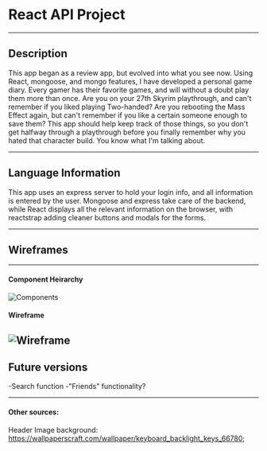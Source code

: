 # React API Project
---
## Description

This app began as a review app, but evolved into what you see now. Using React, mongoose, and mongo features, I have developed a personal game diary. Every gamer has their favorite games, and will without a doubt play them more than once.
 Are you on your 27th Skyrim playthrough, and can't remember if you liked playing Two-handed? Are you rebooting the Mass Effect again, but can't remember if you like a certain someone enough to save them? This app should help keep track of those things, so you don't get halfway through a playthrough before you finally remember why you hated that character build. You know what I'm talking about.

---

## Language Information

This app uses an express server to hold your login info, and all information is entered by the user. Mongoose and express take care of the backend, while React displays all the relevant information on the browser, with reactstrap adding cleaner buttons and modals for the forms.

---

## Wireframes
---
#### Component Heirarchy
![Components](https://i.imgur.com/u7bmBaE.jpg)
#### Wireframe
![Wireframe](https://i.imgur.com/gSJCDQP.jpg?2)
---
## Future versions

-Search function
-"Friends" functionality?

---

#### Other sources:

Header Image background: https://wallpaperscraft.com/wallpaper/keyboard_backlight_keys_66780;
